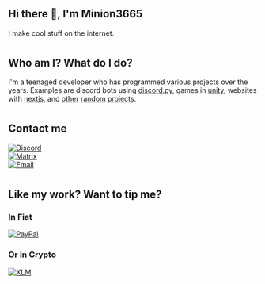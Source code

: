 # <h2>Hi there 👋, I'm Minion3665</h2>
I make cool stuff on the internet.

# <h2>Who am I? What do I do?</h2>
I'm a teenaged developer who has programmed various projects over the years. Examples are discord bots using [discord.py](https://github.com/rapptz/discord.py/), games in [unity](https://unity.com/), websites with [nextjs](https://nextjs.org/), and [other](https://github.com/Minion3665/forum) [random](https://github.com/Minion3665/The-token-graveyard) [projects](https://github.com/ClicksMinutePer/utilities).

# <h2>Contact me</h2>

[![Discord](https://img.shields.io/badge/message%20on%20discord-Minion3665%236456-7289DA?logo=discord&labelColor=grey&style=for-the-badge)](https://discord.gg/bPaNnxe)<br/>
[![Matrix](https://img.shields.io/badge/like%20encrypted%20messages%3F-Try%20matrix-0dbd8b?logo=element&labelColor=grey&style=for-the-badge)](https://matrix.to/#/@minion3665:matrix.org)<br/>
[![Email](https://img.shields.io/badge/get%20a%20slower%20response%20by-email-white?logo=minutemailer&logoColor=white&labelColor=grey&style=for-the-badge)](mailto://skyler3665@gmail.com)

<!-- -->

# <h2>Like my work? Want to tip me?</h2>

<h3>In Fiat</h3>

[![PayPal](https://img.shields.io/badge/tip%20on-paypal-lightblue?logo=paypal&labelColor=grey&style=for-the-badge)](https://paypal.me/minion3665)<br/>

<h3>Or in Crypto</h3>

[![XLM](https://img.shields.io/badge/send%20me-XLM-navy?logo=stellar&labelColor=grey&style=for-the-badge)](https://raw.githubusercontent.com/Minion3665/Minion3665/master/copies/xlm.txt)<br/>
